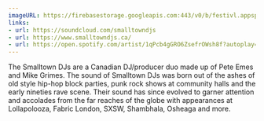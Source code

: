 ```yaml
---
imageURL: https://firebasestorage.googleapis.com:443/v0/b/festivl.appspot.com/o/userContent%2F18E38524-746E-41CD-9F32-21C9431B7DD4.png?alt=media&token=c25f02d4-17a8-4b94-9b89-31a2794b13b5
links:
- url: https://soundcloud.com/smalltowndjs
- url: https://www.smalltowndjs.ca/
- url: https://open.spotify.com/artist/1qPcb4gGRO6ZsefrOWsh8f?autoplay=true
---
```

The Smalltown DJs are a Canadian DJ/producer duo made up of Pete Emes and Mike Grimes. The sound of Smalltown DJs was born out of the ashes of old style hip-hop block parties, punk rock shows at community halls and the early nineties rave scene. Their sound has since evolved to garner attention and accolades from the far reaches of the globe with appearances at Lollapolooza, Fabric London, SXSW, Shambhala, Osheaga and more. 

